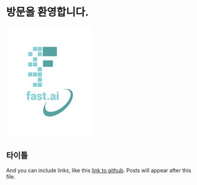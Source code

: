 # 방문을 환영합니다.

![Image of fast.ai logo](images/logo.png)

## 타이틀

And you can include links, like this [link to github](https://github.com/kgpark88/).
Posts will appear after this file. 
